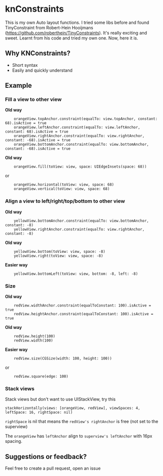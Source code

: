 # knConstraints
This is my own Auto layout functions. I tried some libs before and found TinyConstraint from Robert-Hein Hooijmans (https://github.com/roberthein/TinyConstraints). It's really exciting and sweet. Learnt from his code and tried my own one. Now, here it is. 

## Why KNConstraints? 
- Short syntax
- Easily and quickly understand

## Example

### Fill a view to other view
**Old way**

```
    orangeView.topAnchor.constraint(equalTo: view.topAnchor, constant: 68).isActive = true
    orangeView.leftAnchor.constraint(equalTo: view.leftAnchor, constant: 68).isActive = true
    orangeView.rightAnchor.constraint(equalTo: view.rightAnchor, constant: -68).isActive = true
    orangeView.bottomAnchor.constraint(equalTo: view.bottomAnchor, constant: -68).isActive = true
```

**Old way**

```
    orangeView.fill(toView: view, space: UIEdgeInsets(space: 68))
```
or 

```
    orangeView.horizontal(toView: view, space: 68)
    orangeView.vertical(toView: view, space: 68)
```

### Align a view to left/right/top/bottom to other view
**Old way**

```
    yellowView.bottomAnchor.constraint(equalTo: view.bottomAnchor, constant: -8)
    yellowView.rightAnchor.constraint(equalTo: view.rightAnchor, constant: -8)
```
**Old way**
```
    yellowView.bottom(toView: view, space: -8)
    yellowView.right(toView: view, space: -8)
```
**Easier way**
```
    yellowView.bottomLeft(toView: view, bottom: -8, left: -8)
```

### Size 
**Old way**
```
    redView.widthAnchor.constraint(equalToConstant: 100).isActive = true
    redView.heightAnchor.constraint(equalToConstant: 100).isActive = true
```
**Old way**
```
    redView.height(100)
    redView.width(100)
```
**Easier way**
```
    redView.size(CGSize(width: 100, height: 100))
```
or 
```	
    redView.square(edge: 100)
```
### Stack views 
Stack views but don't want to use UIStackView, try this

```
stackHorizontally(views: [orangeView, redView], viewSpaces: 4, leftSpace: 16, rightSpace: nil)
```

`rightSpace` is nil that means the `redView's rightAnchor` is free (not set to the superview)

The `orangeView` has `leftAnchor` align to `superview's leftAnchor` with 16px spacing. 

## Suggestions or feedback?

Feel free to create a pull request, open an issue
